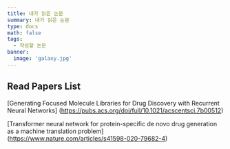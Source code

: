 ```yaml
---
title: 내가 읽은 논문
summary: 내가 읽은 논문
type: docs
math: false
tags:
  - 작성할 논문
banner:
  image: 'galaxy.jpg'
---
```


## Read Papers List

[Generating Focused Molecule Libraries for Drug Discovery with Recurrent Neural Networks]
(https://pubs.acs.org/doi/full/10.1021/acscentsci.7b00512)

[Transformer neural network for protein-specific de novo drug generation as a machine translation problem]
(https://www.nature.com/articles/s41598-020-79682-4)
